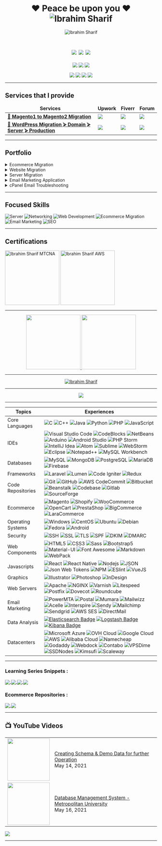 <!---##-----------------------------------------------------  Introduction    -----------------------------------------------------##--->

<h1 align="center">❤ Peace be upon you ❤<br/>
    <img src="https://komarev.com/ghpvc/?username=shuvoaftab&label=Times%20Noticed&color=263238&style=flat" alt="Ibrahim Sharif" />
</h1>
<p align="center">
<img src="https://github.com/shuvoaftab/shuvoaftab/blob/master/images/githubx300.jpg" alt="Ibrahim Sharif" />
</p>

<!---##-----------------------------------------------------  Badge Links    -----------------------------------------------------##--->
<h1 align="center"> 
<a href="https://www.upwork.com/freelancers/~01fa5280996d3915be/" target="_blank"><img src="https://img.shields.io/badge/-Upwork-14a800?style=for-the-badge&logoColor=white&labelColor=33691e&logo=upwork"/></a>
<a href="https://www.fiverr.com/shuvoaftab/" target="_blank"><img src="https://img.shields.io/badge/-Fiverr-1dbf73?style=for-the-badge&logoColor=white&labelColor=04914f&logo=fiverr"/></a> 
<a href="https://www.linkedin.com/in/ibrahimsharif/" target="_blank"><img src="https://img.shields.io/badge/-LinkedIN-0077B5?style=for-the-badge&logoColor=white&labelColor=283593&logo=Linkedin"/></a>
</h1>

<p align="center"> 
<a href="https://ibrahimsharif.com" target="_blank"><img src="https://img.shields.io/badge/-ibrahimsharif.com-3423A6?style=flat-square&logoColor=white&labelColor=6200ea&logo=Google-Chrome"/></a>
<a href="mailto:contact@ibrahimsharif.com" target="_blank"><img src="https://img.shields.io/badge/-contact@ibrahimsharif.com-D14836?style=flat-square&logoColor=white&labelColor=6200ea&logo=Gmail"/></a>
    <a href="#" target="_blank"><img src="https://img.shields.io/badge/-aftab.shuvo-00aff0?style=flat-square&logoColor=white&labelColor=6200ea&logo=skype"/></a>
</p>

<p align="center">
<a href="https://www.facebook.com/ibrahim.ibn.alamgir/"><img src="https://img.shields.io/badge/-Ibrahim%20Sharif-3b5998?style=flat&logoColor=white&labelColor=311b92&logo=Facebook"/></a>
<a href="https://www.instagram.com/ibrahim.ibn.alamgir"><img src="https://img.shields.io/badge/-ibrahim.ibn.alamgir-e1306c?style=flat&logoColor=white&labelColor=311b92&logo=Instagram"/></a>
<a href="https://www.twitter.com/shuvoaftab"><img src="https://img.shields.io/badge/-Tweet%20me-1da1f2?style=flat&logoColor=white&labelColor=311b92&logo=twitter"/></a>
<a href="https://www.youtube.com/user/MrIbrahimsharif/"><img src="https://img.shields.io/badge/-My%20Videos-ff0000?style=flat&logoColor=white&labelColor=311b92&logo=youtube"/></a>
<!--a href="#"><img src="https://img.shields.io/badge/-Ibrahim-BD081C?style=flat&logo=Pinterest&logoColor=white"/></a>
<a href="#"><img src="https://img.shields.io/badge/-Ibrahim-1769FF?style=flat&logo=Behance&logoColor=white"/></a-->
</p>

<hr>


<!---##-----------------------------------------------------  Services    -----------------------------------------------------##--->
## Services that I provide
<table>
  <thead align="center">
    <tr border: none;>
      <td><b>Services</b></td>
      <td><b>Upwork</b></td>
      <td><b>Fiverr</b></td>
      <td><b>Forum</b></td>
    </tr>
  </thead>
  <tbody>
    <tr>
      <td><a href="https://github.com/shuvoaftab/"><b>🔴 Magento1 to Magento2 Migration</b></a></td>
      <td><a href="https://www.upwork.com/freelancers/~01fa5280996d3915be/"><b><img src="https://img.shields.io/badge/-Upwork-14a800?style=flat&logoColor=white&labelColor=ff1744&logo=upwork"/></b></a></td>
      <td><a href="https://www.fiverr.com/shuvoaftab/"><b><img src="https://img.shields.io/badge/-Fiverr-1dbf73?style=flat&logoColor=white&labelColor=ff1744&logo=fiverr"/></b></a></td>
      <td><a href="https://forum.ibrahimsharif.com/"><b><img src="https://img.shields.io/badge/-Forum-311b92?style=flat&logoColor=white&labelColor=ff1744&logo=foursquare"/></b></a></td>
    </tr>
      <tr>
      <td><a href="https://github.com/shuvoaftab/"><b>🔵 WordPress Migration ⮚ Domain ⮚ Server ⮚ Production</b></a></td>
      <td><a href="https://www.upwork.com/freelancers/~01fa5280996d3915be/"><b><img src="https://img.shields.io/badge/-Upwork-14a800?style=flat&logoColor=white&labelColor=ff1744&logo=upwork"/></b></a></td>
      <td><a href="https://www.fiverr.com/shuvoaftab/"><b><img src="https://img.shields.io/badge/-Fiverr-1dbf73?style=flat&logoColor=white&labelColor=ff1744&logo=fiverr"/></b></a></td>
      <td><a href="https://forum.ibrahimsharif.com/"><b><img src="https://img.shields.io/badge/-Forum-311b92?style=flat&logoColor=white&labelColor=ff1744&logo=foursquare"/></b></a></td>
    </tr>
      
      
  </tbody>
</table>
<hr>


<!---##-----------------------------------------------------  Portfolio    -----------------------------------------------------##--->
## Portfolio
<details>
<summary>
  Ecommerce Migration
</summary>

<p>
<img height="180em" src="https://github.com/shuvoaftab/shuvoaftab/blob/master/images/migration/ecommerce/Screenshot_8.png" alt="Magento2" />
</p>    
</details>

<details>
<summary>
  Website Migration
</summary>

<p>
<img height="180em" src="https://github.com/shuvoaftab/shuvoaftab/blob/master/images/migration/website/henrygo.png" alt="Website Migration" />
</p>    
</details>

<details>
<summary>
  Server Migration
</summary>

<p>
<img height="180em" src="https://github.com/shuvoaftab/shuvoaftab/blob/master/images/migration/server/startinboxing.png" alt="Server Migration" />
</p>    
</details>

<details>
<summary>
 Email Marketing Application
</summary>

<p>
<img height="180em" src="https://github.com/shuvoaftab/shuvoaftab/blob/master/images/migration/email/rowndelivery.png" alt="Mailwizz" />
</p>    
</details>

<details>
<summary>
 cPanel Email Troubleshooting
</summary>

<p>
<img height="180em" src="https://github.com/shuvoaftab/shuvoaftab/blob/master/images/migration/email/emails.png" alt="cPanel Email" />
</p>    
</details>

<hr>    
    
<!---##-----------------------------------------------------  Focused Skills    -----------------------------------------------------##--->
## Focused Skills
![Server](https://img.shields.io/badge/-Server%20Administration-4a148c?style=flat&logoColor=white&labelColor=ff3d00&logo=linuxcontainers)
![Networking](https://img.shields.io/badge/-Networking-d50000?style=flat&logoColor=white&labelColor=ff3d00&logo=fastlane)
![Web Development](https://img.shields.io/badge/-Web%20Development-4a148c?style=flat&logoColor=white&labelColor=ff3d00&logo=devdotto)
![Ecommerce Migration](https://img.shields.io/badge/-Ecommerce%20Migration-d50000?style=flat&logoColor=white&labelColor=ff3d00&logo=shopify)
![Email Marketing](https://img.shields.io/badge/-Email%20Marketing-4a148c?style=flat&logoColor=white&labelColor=ff3d00&logo=minutemailer)
![SEO](https://img.shields.io/badge/-Search%20Engine%20Optimization-d50000?style=flat&logoColor=white&labelColor=ff3d00&logo=googlesearchconsole)
<hr>


<!---##-----------------------------------------------------  Certifications  -----------------------------------------------------##--->
## Certifications
<p>
<img height="180em" src="https://github.com/shuvoaftab/shuvoaftab/blob/master/images/Ibrahim-MTCNA1-2002NA2430.jpg" alt="Ibrahim Sharif MTCNA" />
<img height="180em" src="https://github.com/shuvoaftab/shuvoaftab/blob/master/images/aws-sji-acknwoledgement.png" alt="Ibrahim Sharif AWS" />
</p>

<hr>

<!---##-----------------------------------------------------  Stats   -----------------------------------------------------##--->
<p align="center">
<a href="https://github.com/shuvoaftab">
  <img height="180em" src="https://github-readme-stats-eight-theta.vercel.app/api?username=shuvoaftab&show_icons=true&theme=algolia&include_all_commits=true&count_private=true"/>
  <img height="180em" src="https://github-readme-stats-eight-theta.vercel.app/api/top-langs/?username=shuvoaftab&layout=compact&langs_count=8&theme=algolia"/>
</a>
</p>
<hr>


<!---##-----------------------------------------------------  Streaks    -----------------------------------------------------##--->
<p align="center">
  <a href="https://github.com/shuvoaftab">
    <img align="center" src="https://github-readme-streak-stats.herokuapp.com/?user=shuvoaftab&count_private=true&theme=radical" alt="Ibrahim Sharif" />
  </a>
</p>
<hr>


<!---##-----------------------------------------------------  Trophies    -----------------------------------------------------##--->
<p align="center">
<img src="https://github-profile-trophy.vercel.app/?username=shuvoaftab&theme=juicyfresh&no-bg=true" />
<hr>


<!---##-----------------------------------------------------  Topic Based Experiences    -----------------------------------------------------##--->

Topics                   | Experiences 
-------------------------|------
Core Languages           |![C](https://img.shields.io/badge/-C-000000?style=flat&logo=c&logoColor=ffffff&labelColor=0078D6) ![C++](https://img.shields.io/badge/-C++-000000?style=flat&logo=C%2B%2B&logoColor=ffffff&labelColor=0078D6) ![Java](https://img.shields.io/badge/-Java-000000?style=flat&logo=Java&logoColor=FFA518&labelColor=0078D6) ![Python](https://img.shields.io/badge/-Python-000000?style=flat&logo=python&labelColor=0078D6&logoColor=ffffff) ![PHP](https://img.shields.io/badge/-PHP-000000?style=flat&logo=php&logoColor=ffffff&labelColor=0078D6) ![JavaScript](https://img.shields.io/badge/-JavaScript-000000?style=flat&logo=javascript&logoColor=ffffff&labelColor=0078D6) 
IDEs                     |![Visual Studio Code](https://img.shields.io/badge/-VSCode-000000?style=flat&logo=visual-studio-code&labelColor=007ACC) ![CodeBlocks](https://img.shields.io/badge/-CodeBlocks-000000?style=flat&logo=CodeBlocks&logoColor=ffffff&labelColor=0078D6) ![NetBeans](https://img.shields.io/badge/-NetBeans-000000?style=flat&logo=NetBeans&logoColor=ffffff&labelColor=0078D6) ![Arduino](https://img.shields.io/badge/-Arduino-000000?style=flat&logo=Arduino&logoColor=ffffff&labelColor=0078D6) ![Android Studio](https://img.shields.io/badge/-Android%20Studio-000000?style=flat&logo=androidstudio&logoColor=ffffff&labelColor=0078D6) ![PHP Storm](https://img.shields.io/badge/-PHP%20Storm-000000?style=flat&logo=phpstorm&logoColor=ffffff&labelColor=0078D6) ![IntelliJ Idea](https://img.shields.io/badge/-IntelliJ%20Idea-000000?style=flat&logo=intellij-idea&logoColor=ffffff&labelColor=0078D6) ![Atom](https://img.shields.io/badge/-Atom-000000?style=flat&logo=atom&logoColor=ffffff&labelColor=0078D6) ![Sublime](https://img.shields.io/badge/-Sublime-000000?style=flat&logo=Sublime&logoColor=ffffff&labelColor=0078D6) ![WebStorm](https://img.shields.io/badge/-WebStorm-000000?style=flat&logo=WebStorm&logoColor=ffffff&labelColor=0078D6) ![Eclipse](https://img.shields.io/badge/-Eclipse-000000?style=flat&logo=Eclipse&logoColor=ffffff&labelColor=0078D6) ![Notepad++](https://img.shields.io/badge/-Notepad++-000000?style=flat&logo=Notepad++&logoColor=ffffff&labelColor=0078D6) ![MySQL Workbench](https://img.shields.io/badge/-MySQL%20Workbench-000000?style=flat&logo=MySQL-Workbench&logoColor=ffffff&labelColor=0078D6) 
Databases                |![MySQL](https://img.shields.io/badge/-MySQL-000000?style=flat&logo=MySQL&logoColor=ffffff&labelColor=0078D6)  ![MongoDB](https://img.shields.io/badge/-MongoDB-000000?style=flat&logo=mongodb&logoColor=ffffff&labelColor=0078D6) ![PostgreSQL](https://img.shields.io/badge/-PostgreSQL-000000?style=flat&logo=PostgreSQL&logoColor=ffffff&labelColor=0078D6)  ![MariaDB](https://img.shields.io/badge/-MariaDB-000000?style=flat&logo=MariaDB&logoColor=ffffff&labelColor=0078D6)  ![Firebase](https://img.shields.io/badge/-Firebase-000000?style=flat&logo=Firebase&logoColor=ffffff&labelColor=0078D6)  
Frameworks               |![Laravel](https://img.shields.io/badge/-Laravel-000000?style=flat-square&logo=Laravel&logoColor=ffffff&labelColor=0078D6) ![Lumen](https://img.shields.io/badge/-Lumen-000000?style=flat&logo=Lumen&logoColor=ffffff&labelColor=0078D6) ![Code Igniter](https://img.shields.io/badge/-Code%20Igniter-000000?style=flat&logo=Code-Igniter&logoColor=ffffff&labelColor=0078D6) ![Redux](https://img.shields.io/badge/-Redux-000000?style=flat&logo=redux&logoColor=764ABC&labelColor=ffffff) 
Code Repositories        |![Git](https://img.shields.io/badge/-Git-000000?style=flat&logo=git&logoColor=F05032&labelColor=ffffff) ![GitHub](https://img.shields.io/badge/-GitHub-000000?style=flat&logo=github&logoColor=000000&labelColor=ffffff) ![AWS CodeCommit](https://img.shields.io/badge/-AWS%20CodeCommit-000000?style=flat&logo=codecommit&logoColor=ffffff&labelColor=0078D6) ![Bitbucket](https://img.shields.io/badge/-Bitbucket-000000?style=flat&logo=Bitbucket&logoColor=ffffff&labelColor=0078D6) ![Beanstalk](https://img.shields.io/badge/-Beanstalk-000000?style=flat&logo=Beanstalk&logoColor=ffffff&labelColor=0078D6) ![Codebase](https://img.shields.io/badge/-Codebase-000000?style=flat&logo=Codebase&logoColor=ffffff&labelColor=0078D6) ![Gitlab](https://img.shields.io/badge/-Gitlab-000000?style=flat&logo=Gitlab&logoColor=ffffff&labelColor=0078D6) ![SourceForge](https://img.shields.io/badge/-SourceForge-000000?style=flat&logo=SourceForge&logoColor=ffffff&labelColor=0078D6) 
Ecommerce                |![Magento](https://img.shields.io/badge/-Magento-000000?style=flat&logo=Magento&logoColor=ffffff&labelColor=0078D6) ![Shopify](https://img.shields.io/badge/-Shopify-000000?style=flat&logo=Shopify&logoColor=ffffff&labelColor=0078D6)  ![WooCommerce](https://img.shields.io/badge/-WooCommerce-000000?style=flat&logo=WooCommerce&logoColor=ffffff&labelColor=0078D6) ![OpenCart](https://img.shields.io/badge/-OpenCart-000000?style=flat&logo=OpenCart&logoColor=ffffff&labelColor=0078D6) ![PrestaShop](https://img.shields.io/badge/-PrestaShop-000000?style=flat&logo=PrestaShop&logoColor=ffffff&labelColor=0078D6) ![BigCommerce](https://img.shields.io/badge/-BigCommerce-000000?style=flat&logo=BigCommerce&logoColor=ffffff&labelColor=0078D6) ![LaraCommerce](https://img.shields.io/badge/-LaraCommerce-000000?style=flat&logo=LaraCommerce&logoColor=ffffff&labelColor=0078D6)
Operating Systems        |![Windows](https://img.shields.io/badge/-Windows-000000?style=flat&logo=windows&logoColor=ffffff&labelColor=0078D6) ![CentOS](https://img.shields.io/badge/-CentOS-000000?style=flat&logo=centos&logoColor=ffffff&labelColor=0078D6) ![Ubuntu](https://img.shields.io/badge/-Ubuntu-000000?style=flat&logo=ubuntu&logoColor=ffffff&labelColor=0078D6) ![Debian](https://img.shields.io/badge/-Debian-000000?style=flat&logo=debian&logoColor=ffffff&labelColor=0078D6) ![Fedora](https://img.shields.io/badge/-Fedora-000000?style=flat&logo=fedora&logoColor=ffffff&labelColor=0078D6) ![Android](https://img.shields.io/badge/-Android-000000?style=flat&logo=android&logoColor=ffffff&labelColor=0078D6) 
Security                 |![SSH](https://img.shields.io/badge/-SSH-000000?style=flat&logo=ssh&logoColor=ffffff&labelColor=0078D6) ![SSL](https://img.shields.io/badge/-SSL-000000?style=flat&logo=ssl&logoColor=ffffff&labelColor=0078D6) ![TLS](https://img.shields.io/badge/-TLS-000000?style=flat&logo=tls&logoColor=ffffff&labelColor=0078D6) ![SPF](https://img.shields.io/badge/-SPF-000000?style=flat&logo=spf&logoColor=ffffff&labelColor=0078D6) ![DKIM](https://img.shields.io/badge/-DKIM-000000?style=flat&logo=dkim&logoColor=ffffff&labelColor=0078D6)  ![DMARC](https://img.shields.io/badge/-DMARC-000000?style=flat&logo=dmarc&logoColor=ffffff&labelColor=0078D6) 
Web Components           |![HTML5](https://img.shields.io/badge/-HTML5-000000?style=flat&logo=html5&logoColor=ffffff&labelColor=E34F26) ![CSS3](https://img.shields.io/badge/-CSS3-000000?style=flat&logo=css3&logoColor=ffffff&labelColor=1572B6) ![Sass](https://img.shields.io/badge/-Sass-000000?style=flat&logo=sass&logoColor=ffffff&labelColor=%23CC6699) ![Bootstrap5](https://img.shields.io/badge/-Bootstrap-000000?style=flat&logo=bootstrap&logoColor=ffffff&labelColor=563D7C) ![Material-UI](https://img.shields.io/badge/-Material%20UI-000000?style=flat&logo=Material%20UI&logoColor=ffffff&labelColor=0081CB) ![Font Awesome](https://img.shields.io/badge/-font%20awesome-000000?style=flat&logo=font-awesome&logoColor=339AF0&labelColor=ffffff) ![Markdown](https://img.shields.io/badge/-Markdown-05122A?style=flat&logo=markdown) ![WebPack](https://img.shields.io/badge/-WebPack-05122A?style=flat&logo=webpack)
Javascripts              |![React](https://img.shields.io/badge/-React-000000?style=flat&logo=react) ![React Native](https://img.shields.io/badge/-React%20Native-000000?style=flat&logo=react&labelColor=000000) ![Nodejs](https://img.shields.io/badge/-Nodejs-000000?style=flat&logo=Nodejs) ![JSON](https://img.shields.io/badge/-JSON-000000?style=flat&logo=JSON&logoColor=000000&labelColor=ffffff) ![Json Web Tokens](https://img.shields.io/badge/-Json%20Web%20Tokens-000000?style=flat&logo=json-web-tokens&logoColor=ffffff&labelColor=000000) ![NPM](https://img.shields.io/badge/-npm-000000?style=flat&logo=npm&labelColor=ffffff) ![ESlint](https://img.shields.io/badge/-ESlint-000000?style=flat&logo=ESlint&labelColor=4B32C3) ![VueJS](https://img.shields.io/badge/-VueJS-000000?style=flat&logo=vuejs&labelColor=4B32C3)
Graphics                 |![Illustrator](https://img.shields.io/badge/-Illustrator-05122A?style=flat&logo=adobe-illustrator) ![Photoshop](https://img.shields.io/badge/-Photoshop-05122A?style=flat&logo=adobe-photoshop) ![InDesign](https://img.shields.io/badge/-InDesign-05122A?style=flat&logo=adobe-indesign) 
Web Servers              |![Apache](https://img.shields.io/badge/-Apache-000000?style=flat&logo=Apache&logoColor=ffffff&labelColor=0078D6) ![NGINX](https://img.shields.io/badge/-NGINX-000000?style=flat&logo=NGINX&logoColor=ffffff&labelColor=0078D6) ![Varnish](https://img.shields.io/badge/-Varnish-000000?style=flat&logo=Varnish&logoColor=ffffff&labelColor=0078D6) ![Litespeed](https://img.shields.io/badge/-Litespeed-000000?style=flat&logo=Litespeed&logoColor=ffffff&labelColor=0078D6)  ![Postfix](https://img.shields.io/badge/-Postfix-000000?style=flat&logo=postfix&logoColor=ffffff&labelColor=0078D6) ![Dovecot](https://img.shields.io/badge/-Dovecot-000000?style=flat&logo=dovecot&logoColor=ffffff&labelColor=0078D6) ![Roundcube](https://img.shields.io/badge/-Roundcube-000000?style=flat&logo=Roundcube&logoColor=ffffff&labelColor=0078D6) 
Email Marketing          |![PowerMTA](https://img.shields.io/badge/-PowerMTA-000000?style=flat&logo=PowerMTA&logoColor=ffffff&labelColor=0078D6) ![Postal](https://img.shields.io/badge/-Postal-000000?style=flat&logo=Postal&logoColor=ffffff&labelColor=0078D6) ![Mumara](https://img.shields.io/badge/-Mumara-000000?style=flat&logo=Mumara&logoColor=ffffff&labelColor=0078D6) ![Mailwizz](https://img.shields.io/badge/-Mailwizz-000000?style=flat&logo=Mailwizz&logoColor=ffffff&labelColor=0078D6) ![Acelle](https://img.shields.io/badge/-Acelle-000000?style=flat&logo=Acelle&logoColor=ffffff&labelColor=0078D6) ![Interspire](https://img.shields.io/badge/-Interspire-000000?style=flat&logo=Interspire&logoColor=ffffff&labelColor=0078D6) ![Sendy](https://img.shields.io/badge/-Sendy-000000?style=flat&logo=Sendy&logoColor=ffffff&labelColor=0078D6) ![Mailchimp](https://img.shields.io/badge/-Mailchimp-000000?style=flat&logo=Mailchimp&logoColor=ffffff&labelColor=0078D6) ![Sendgrid](https://img.shields.io/badge/-Sendgrid-000000?style=flat&logo=Sendgrid&logoColor=ffffff&labelColor=0078D6) ![AWS SES](https://img.shields.io/badge/-AWS%20SES-000000?style=flat&logo=AWS%20SES&logoColor=ffffff&labelColor=0078D6) ![DirectMail](https://img.shields.io/badge/-DirectMail-000000?style=flat&logo=DirectMail&logoColor=ffffff&labelColor=0078D6) 
Data Analysis            |[![Elasticsearch Badge](https://img.shields.io/badge/-Elasticsearch-000000?style=flat&logo=Elasticsearch&logoColor=white)](https://github.com/search?q=user%3Azmcx16&type=Repositories) [![Logstash Badge](https://img.shields.io/badge/-Logstash-000000?style=flat&logo=Logstash&logoColor=white)](https://github.com/search?q=user%3Azmcx16&type=Repositories) [![Kibana Badge](https://img.shields.io/badge/-Kibana-000000?style=flat&logo=Kibana&logoColor=white)](https://github.com/search?q=user%3Azmcx16&type=Repositories) 
Datacenters              |![Microsoft Azure](https://img.shields.io/badge/-Microsoft%20Azure-000000?style=flat&logo=Microsoft-Azure&logoColor=ffffff&labelColor=0078D6) ![OVH Cloud](https://img.shields.io/badge/-OVH%20Cloud-000000?style=flat&logo=OVH&logoColor=ffffff&labelColor=0078D6) ![Google Cloud](https://img.shields.io/badge/-Google%20Cloud-000000?style=flat&logo=Google%20Cloud&logoColor=ffffff&labelColor=0078D6) ![AWS](https://img.shields.io/badge/-Amazon%20Web%20Services-000000?style=flat&logo=amazon-aws&logoColor=ffffff&labelColor=0078D6) ![Alibaba Cloud](https://img.shields.io/badge/-Alibaba%20Cloud-000000?style=flat&logo=Alibaba%20Cloud&logoColor=ffffff&labelColor=0078D6) ![Namecheap](https://img.shields.io/badge/-Namecheap-000000?style=flat&logo=Namecheap&logoColor=ffffff&labelColor=0078D6) ![Godaddy](https://img.shields.io/badge/-Godaddy-000000?style=flat&logo=Godaddy&logoColor=ffffff&labelColor=0078D6) ![Webdock](https://img.shields.io/badge/-Webdock-000000?style=flat&logo=Webdock&logoColor=ffffff&labelColor=0078D6) ![Contabo](https://img.shields.io/badge/-Contabo-000000?style=flat&logo=Contabo&logoColor=ffffff&labelColor=0078D6) ![VPSDime](https://img.shields.io/badge/-VPSDime-000000?style=flat&logo=VPSDime&logoColor=ffffff&labelColor=0078D6) ![SSDNodes](https://img.shields.io/badge/-SSDNodes-000000?style=flat&logo=SSDNodes&logoColor=ffffff&labelColor=0078D6) ![Kimsufi](https://img.shields.io/badge/-Kimsufi-000000?style=flat&logo=Kimsufi&logoColor=ffffff&labelColor=0078D6) ![Scaleway](https://img.shields.io/badge/-Scaleway-000000?style=flat&logo=Scaleway&logoColor=ffffff&labelColor=0078D6) 

<hr>

<!---##-----------------------------------------------------  Favorite Repositories   -----------------------------------------------------##--->
### Learning Series Snippets :
  
<a href="https://github.com/shuvoaftab/LearnMySQL">
  <img align="center" src="https://github-readme-stats.vercel.app/api/pin/?username=shuvoaftab&repo=LearnMySQL&theme=tokyonight" />
</a>

<a href="https://github.com/shuvoaftab/LearnPython">
 <img align="center" src="https://github-readme-stats.vercel.app/api/pin/?username=shuvoaftab&repo=LearnPython&theme=tokyonight" />
</a>

<a href="https://github.com/shuvoaftab/LearnPHP">
  <img align="center" src="https://github-readme-stats.vercel.app/api/pin/?username=shuvoaftab&repo=LearnPHP&theme=tokyonight" />
</a>

<a href="https://github.com/shuvoaftab/OOP46">
 <img align="center" src="https://github-readme-stats.vercel.app/api/pin/?username=shuvoaftab&repo=OOP46&theme=tokyonight" />
</a>

### Ecommerce Repositories :

<a href="https://github.com/shuvoaftab/magento2">
 <img align="center" src="https://github-readme-stats.vercel.app/api/pin/?username=shuvoaftab&repo=Magento2&theme=tokyonight" />
</a>

<a href="https://github.com/shuvoaftab/opencart-snippets">
 <img align="center" src="https://github-readme-stats.vercel.app/api/pin/?username=shuvoaftab&repo=Opencart-Snippets&theme=tokyonight" />
</a>
<hr>


<!---##-----------------------------------------------------  Youtube   -----------------------------------------------------##--->
## 📺 YouTube Videos

<table>
  <tbody>
<!-- YOUTUBE:START -->
<tr><td><a href="https://www.youtube.com/watch?v=VaxsQBr4vKM"><img width="140px" src="http://i3.ytimg.com/vi/VaxsQBr4vKM/hqdefault.jpg"></a></td>
<td><a href="https://www.youtube.com/watch?v=VaxsQBr4vKM">Creating Schema & Demo Data for further Operation</a><br/>May 14, 2021</td></tr>
    
 <tr><td><a href="https://www.youtube.com/watch?v=mNRjqFomP-8"><img width="140px" src="http://i3.ytimg.com/vi/mNRjqFomP-8/hqdefault.jpg"></a></td>
<td><a href="https://www.youtube.com/watch?v=mNRjqFomP-8">Database Management System - Metropolitan University</a><br/>May 16, 2021</td></tr>
<!-- YOUTUBE:END -->
</tbody>
  </table>

[<img src="https://img.shields.io/badge/-Subscribe-red?style=for-the-badge&logo=youtube&logoColor=white"/>](https://www.youtube.com/user/mribrahimsharif?sub_confirmation=1)

<hr>


